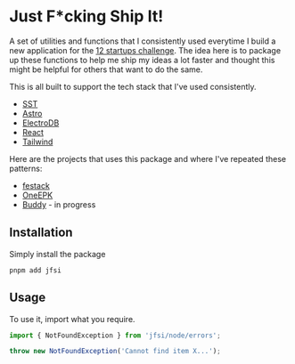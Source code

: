 # Just F\*cking Ship It!

A set of utilities and functions that I consistently used everytime I build a new application for the [12 startups challenge](https://justindra.com/tags/12-startups/). The idea here is to package up these functions to help me ship my ideas a lot faster and thought this might be helpful for others that want to do the same.

This is all built to support the tech stack that I've used consistently.

- [SST](https://sst.dev)
- [Astro](https://astro.build)
- [ElectroDB](https://electrodb.dev/)
- [React](https://reactjs.org/)
- [Tailwind](https://tailwindcss.com/)

Here are the projects that uses this package and where I've repeated these patterns:

- [festack](https://festack.co)
- [OneEPK](https://oneepk.com)
- [Buddy](https://withbuddy.com.au) - in progress

## Installation

Simply install the package

```
pnpm add jfsi
```

## Usage

To use it, import what you require.

```ts
import { NotFoundException } from 'jfsi/node/errors';

throw new NotFoundException('Cannot find item X...');
```
